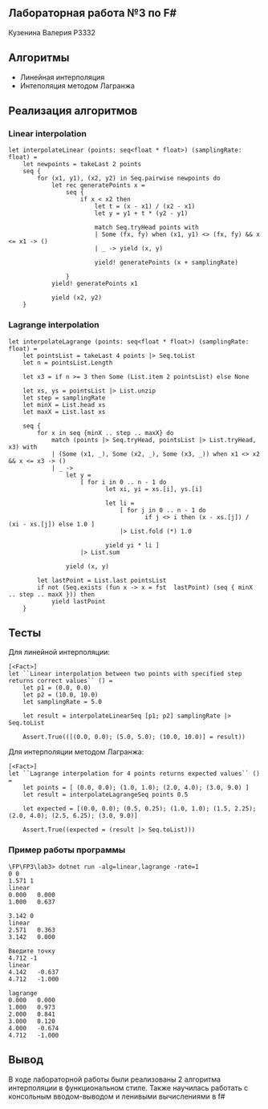 ## Лабораторная работа №3 по F#

Кузенина Валерия P3332

## Алгоритмы
- Линейная интерполяция
- Интеполяция методом Лагранжа


## Реализация алгоритмов
### Linear interpolation
```
let interpolateLinear (points: seq<float * float>) (samplingRate: float) =
    let newpoints = takeLast 2 points
    seq {
        for (x1, y1), (x2, y2) in Seq.pairwise newpoints do
            let rec generatePoints x =
                seq {
                    if x < x2 then
                        let t = (x - x1) / (x2 - x1)
                        let y = y1 + t * (y2 - y1)

                        match Seq.tryHead points with
                        | Some (fx, fy) when (x1, y1) <> (fx, fy) && x <= x1 -> ()
                        | _ -> yield (x, y)

                        yield! generatePoints (x + samplingRate)

                }
            yield! generatePoints x1

            yield (x2, y2)
    }
```
### Lagrange interpolation
```
let interpolateLagrange (points: seq<float * float>) (samplingRate: float) =
    let pointsList = takeLast 4 points |> Seq.toList
    let n = pointsList.Length

    let x3 = if n >= 3 then Some (List.item 2 pointsList) else None

    let xs, ys = pointsList |> List.unzip
    let step = samplingRate
    let minX = List.head xs
    let maxX = List.last xs 

    seq {
        for x in seq {minX .. step .. maxX} do
            match (points |> Seq.tryHead, pointsList |> List.tryHead, x3) with
            | (Some (x1, _), Some (x2, _), Some (x3, _)) when x1 <> x2 && x <= x3 -> ()
            | _ -> 
                let y =
                    [ for i in 0 .. n - 1 do
                           let xi, yi = xs.[i], ys.[i]

                           let li =
                               [ for j in 0 .. n - 1 do
                                      if j <> i then (x - xs.[j]) / (xi - xs.[j]) else 1.0 ]
                               |> List.fold (*) 1.0

                           yield yi * li ]
                    |> List.sum

                yield (x, y)

        let lastPoint = List.last pointsList
        if not (Seq.exists (fun x -> x = fst  lastPoint) (seq { minX .. step .. maxX })) then
            yield lastPoint
    }
```


## Тесты 
Для линейной интерполяции:
```
[<Fact>]
let ``Linear interpolation between two points with specified step returns correct values`` () =
    let p1 = (0.0, 0.0)
    let p2 = (10.0, 10.0)
    let samplingRate = 5.0

    let result = interpolateLinearSeq [p1; p2] samplingRate |> Seq.toList

    Assert.True(([(0.0, 0.0); (5.0, 5.0); (10.0, 10.0)] = result))

```
Для интерполяции методом Лагранжа:
```
[<Fact>]
let ``Lagrange interpolation for 4 points returns expected values`` () =
    let points = [ (0.0, 0.0); (1.0, 1.0); (2.0, 4.0); (3.0, 9.0) ]
    let result = interpolateLagrangeSeq points 0.5

    let expected = [(0.0, 0.0); (0.5, 0.25); (1.0, 1.0); (1.5, 2.25); (2.0, 4.0); (2.5, 6.25); (3.0, 9.0)]

    Assert.True((expected = (result |> Seq.toList)))
```
### Пример работы программы
```
\FP\FP3\lab3> dotnet run -alg=linear,lagrange -rate=1
0 0
1.571 1
linear
0.000   0.000
1.000   0.637

3.142 0
linear
2.571   0.363
3.142   0.000

Введите точку
4.712 -1
linear
4.142   -0.637
4.712   -1.000

lagrange
0.000   0.000 
1.000   0.973 
2.000   0.841 
3.000   0.120 
4.000   -0.674
4.712   -1.000
```
## Вывод
В ходе лабораторной работы были реализованы 2 алгоритма интерполяции в функциональном стиле. Также научилась работать с консольным вводом-выводом и ленивыми вычислениями в f#
